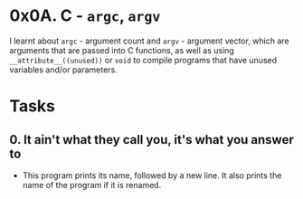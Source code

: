 # 0x0A. C - `argc`, `argv`

I learnt about `argc` - argument count and `argv` - argument vector, which are arguments that are passed into C functions, as well as using `__attribute__((unused))` or `void` to compile programs that have unused variables and/or parameters.

# Tasks
## 0. It ain't what they call you, it's what you answer to
- This program prints its name, followed by a new line. It also prints the name of the program if it is renamed.